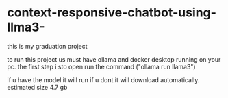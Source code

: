 # context-responsive-chatbot-using-llma3-
this is my graduation project 

to run this project us must have ollama and docker desktop running on your pc. 
the first step i sto open run the command ("ollama run llama3")


if u have the model it will run if u dont it will download automatically. estimated size 4.7 gb

